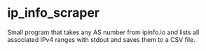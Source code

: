 # ip_info_scraper
Small program that takes any AS number from ipinfo.io and lists all associated IPv4 ranges with stdout and saves them to a CSV file.
